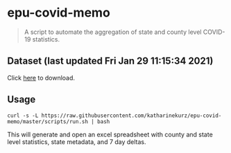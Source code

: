 # epu-covid-memo

> A script to automate the aggregation of state and county level COVID-19 statistics.

<!-- tmpl start -->

## Dataset (last updated Fri Jan 29 11:15:34 2021)

Click [here](https://covid-artifacts.s3.amazonaws.com/records/2021-1-29-111533-covid_artifact.xls) to download.

<!-- tmpl end -->

## Usage

```
curl -s -L https://raw.githubusercontent.com/katharinekurz/epu-covid-memo/master/scripts/run.sh | bash
```

This will generate and open an excel spreadsheet with county and state level statistics, state metadata, and 7 day deltas.